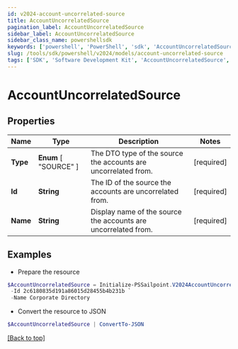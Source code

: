 ```yaml
---
id: v2024-account-uncorrelated-source
title: AccountUncorrelatedSource
pagination_label: AccountUncorrelatedSource
sidebar_label: AccountUncorrelatedSource
sidebar_class_name: powershellsdk
keywords: ['powershell', 'PowerShell', 'sdk', 'AccountUncorrelatedSource', 'V2024AccountUncorrelatedSource'] 
slug: /tools/sdk/powershell/v2024/models/account-uncorrelated-source
tags: ['SDK', 'Software Development Kit', 'AccountUncorrelatedSource', 'V2024AccountUncorrelatedSource']
---
```



# AccountUncorrelatedSource

## Properties

Name | Type | Description | Notes
------------ | ------------- | ------------- | -------------
**Type** |  **Enum** [  "SOURCE" ] | The DTO type of the source the accounts are uncorrelated from. | [required]
**Id** | **String** | The ID of the source the accounts are uncorrelated from. | [required]
**Name** | **String** | Display name of the source the accounts are uncorrelated from. | [required]

## Examples

- Prepare the resource
```powershell
$AccountUncorrelatedSource = Initialize-PSSailpoint.V2024AccountUncorrelatedSource  -Type SOURCE `
 -Id 2c6180835d191a86015d28455b4b231b `
 -Name Corporate Directory
```

- Convert the resource to JSON
```powershell
$AccountUncorrelatedSource | ConvertTo-JSON
```


[[Back to top]](#) 

